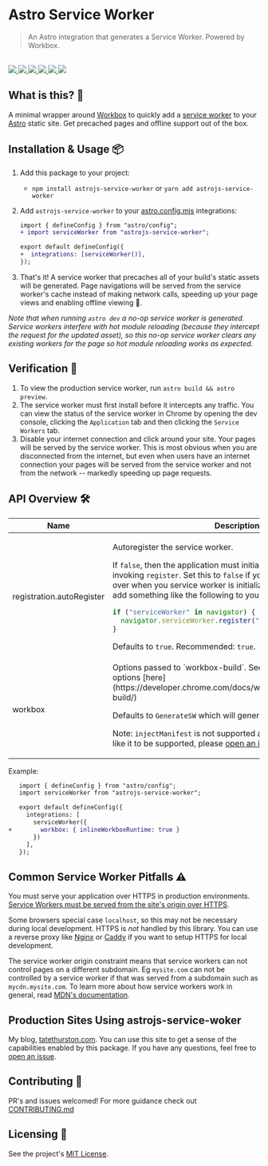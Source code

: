 # Astro Service Worker

<blockquote>An Astro integration that generates a Service Worker. Powered by Workbox.</blockquote>

<br />

<a href="https://www.npmjs.com/package/astrojs-service-worker">
  <img src="https://img.shields.io/npm/v/astrojs-service-worker.svg">
</a>
<a href="https://github.com/tatethurston/astrojs-service-worker/blob/main/LICENSE">
  <img src="https://img.shields.io/npm/l/astrojs-service-worker.svg">
</a>
<a href="https://bundlephobia.com/result?p=astrojs-service-worker">
  <img src="https://img.shields.io/bundlephobia/minzip/astrojs-service-worker">
</a>
<a href="https://www.npmjs.com/package/astrojs-service-worker">
  <img src="https://img.shields.io/npm/dy/astrojs-service-worker.svg">
</a>
<a href="https://github.com/tatethurston/astrojs-service-worker/actions/workflows/ci.yml">
  <img src="https://github.com/tatethurston/astrojs-service-worker/actions/workflows/ci.yml/badge.svg">
</a>
<a href="https://codecov.io/gh/tatethurston/astrojs-service-worker">
  <img src="https://img.shields.io/codecov/c/github/tatethurston/astrojs-service-worker/main.svg?style=flat-square">
</a>

## What is this? 🧐

A minimal wrapper around [Workbox](https://developers.google.com/web/tools/workbox) to quickly add a [service worker](https://developer.mozilla.org/en-US/docs/Web/API/Service_Worker_API) to your [Astro](https://astro.build/) static site. Get precached pages and offline support out of the box.

## Installation & Usage 📦

1. Add this package to your project:
   - `npm install astrojs-service-worker` or `yarn add astrojs-service-worker`
2. Add `astrojs-service-worker` to your [astro.config.mjs](https://docs.astro.build/en/reference/configuration-reference/) integrations:

   ```diff
   import { defineConfig } from "astro/config";
   + import serviceWorker from "astrojs-service-worker";

   export default defineConfig({
   +  integrations: [serviceWorker()],
   });
   ```

3. That's it! A service worker that precaches all of your build's static assets will be generated. Page navigations will be served from the service worker's cache instead of making network calls, speeding up your page views and enabling offline viewing 🙌.

_Note that when running `astro dev` a no-op service worker is generated. Service workers interfere with hot module reloading (because they intercept the request for the updated asset), so this no-op service worker clears any existing workers for the page so hot module reloading works as expected._

## Verification 🤔

1. To view the production service worker, run `astro build && astro preview`.
2. The service worker must first install before it intercepts any traffic. You can view the status of the service worker in Chrome by opening the dev console, clicking the `Application` tab and then clicking the `Service Workers` tab.
3. Disable your internet connection and click around your site. Your pages will be served by the service worker. This is most obvious when you are disconnected from the internet, but even when users have an internet connection your pages will be served from the service worker and not from the network -- markedly speeding up page requests.

## API Overview 🛠

<table>
  <thead>
    <tr>
      <th>Name</th>
      <th>Description</th>
      <th>Type</th>
    </tr>
  </thead>
  <tbody>

<tr>
  <td>registration.autoRegister</td>
<td>

Autoregister the service worker.

If `false`, then the application must initialize the service worker by invoking `register`. Set this to `false` if you'd like to take control over when you service worker is initialized. You'll then need to add something like the following to your application:

```javascript
if ("serviceWorker" in navigator) {
  navigator.serviceWorker.register("/service-worker.js");
}
```

Defaults to `true`. Recommended: `true`.

</td>
</td>
  <td>boolean | undefined</td>
</tr>

<tr>
  <td>workbox</td>
<td>
Options passed to `workbox-build`. See all available configuration options [here](https://developer.chrome.com/docs/workbox/modules/workbox-build/)

Defaults to `GenerateSW` which will generate a service worker.

Note: `injectManifest` is not supported at this time. If you would like it to be supported, please [open an issue](https://github.com/tatethurston/astrojs-service-worker/issues/new")

</td>
  <td>InjectManifestOptions | GenerateSWOptions</td>
</tr>
  </tbody>
</table>

Example:

```diff
   import { defineConfig } from "astro/config";
   import serviceWorker from "astrojs-service-worker";

   export default defineConfig({
     integrations: [
       serviceWorker({
+        workbox: { inlineWorkboxRuntime: true }
       })
     ],
   });
```

## Common Service Worker Pitfalls ⚠️

You must serve your application over HTTPS in production environments. [Service Workers must be served from the site's origin over HTTPS](https://developers.google.com/web/fundamentals/primers/service-workers).

Some browsers special case `localhost`, so this may not be necessary during local development. HTTPS is _not_ handled by this library. You can use a reverse proxy like [Nginx](https://www.nginx.com/) or [Caddy](https://caddyserver.com/) if you want to setup HTTPS for local development.

The service worker origin constraint means that service workers can not control pages on a different subdomain. Eg `mysite.com` can not be controlled by a service worker if that was served from a subdomain such as `mycdn.mysite.com`. To learn more about how service workers work in general, read [MDN's documentation](https://developer.mozilla.org/en-US/docs/Web/API/Service_Worker_API).

## Production Sites Using astrojs-service-woker

My blog, [tatethurston.com](https://www.tatethurston.com/). You can use this site to get a sense of the capabilities enabled by this package. If you have any questions, feel free to [open an issue](https://github.com/tatethurston/astrojs-service-worker/issues/new).

## Contributing 👫

PR's and issues welcomed! For more guidance check out [CONTRIBUTING.md](https://github.com/tatethurston/astrojs-service-worker/blob/main/CONTRIBUTING.md)

## Licensing 📃

See the project's [MIT License](https://github.com/tatethurston/astrojs-service-worker/blob/main/LICENSE).
